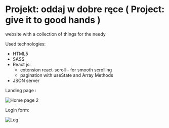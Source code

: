 # Projekt: oddaj w dobre ręce ( Project: give it to good hands )
website with a collection of things for the needy


Used technologies:

  - HTML5
  - SASS
  - React js:
    * extension react-scroll - for smooth scrolling
    * pagination with useState and Array Methods
  - JSON server
  
  
  
 Landing page :
 
 ![Home page 2](https://user-images.githubusercontent.com/102159340/212390600-58d72377-7e25-475b-a9fe-cc3c8fb37771.png)
 
 Login form:
 
 ![Log](https://user-images.githubusercontent.com/102159340/212391174-bf4711e2-0328-4aaf-bc67-15ec6897f7ee.png)

